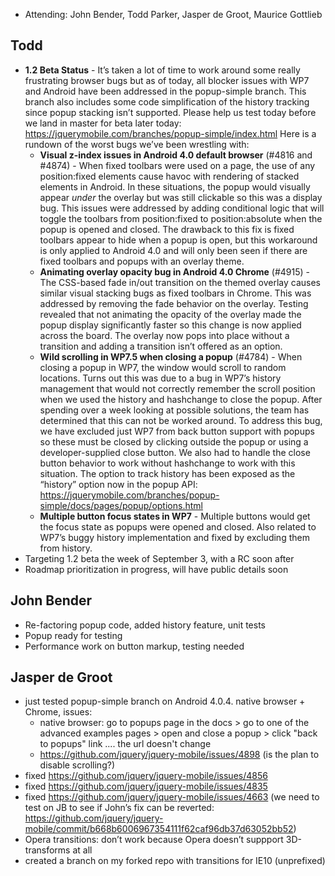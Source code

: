 * Attending: John Bender, Todd Parker, Jasper de Groot, Maurice Gottlieb

## Todd
* **1.2 Beta Status** - It’s taken a lot of time to work around some really frustrating browser bugs but as of today, all blocker issues with WP7 and Android have been addressed in the popup-simple branch. This branch also includes some code simplification of the history tracking since popup stacking isn’t supported.
Please help us test today before we land in master for beta later today: https://jquerymobile.com/branches/popup-simple/index.html
Here is a rundown of the worst bugs we’ve been wrestling with:
  - **Visual z-index issues in Android 4.0 default browser** (#4816 and #4874) - When fixed toolbars were used on a page, the use of any position:fixed elements cause havoc with rendering of stacked elements in Android. In these situations, the popup would visually appear *under* the overlay but was still clickable so this was a display bug. This issues were addressed by adding conditional logic that will toggle the toolbars from position:fixed to position:absolute when the popup is opened and closed. The drawback to this fix is fixed toolbars appear to hide when a popup is open, but this workaround is only applied to Android 4.0 and will only been seen if there are fixed toolbars and popups with an overlay theme.
  - **Animating overlay opacity bug in Android 4.0 Chrome** (#4915) - The CSS-based fade in/out transition on the themed overlay causes similar visual stacking bugs as fixed toolbars in Chrome. This was addressed by removing the fade behavior on the overlay. Testing revealed that not animating the opacity of the overlay made the popup display significantly faster so this change is now applied across the board. The overlay now pops into place without a transition and adding a transition isn’t offered as an option.
  - **Wild scrolling in WP7.5 when closing a popup** (#4784) - When closing a popup in WP7, the window would scroll to random locations. Turns out this was due to a bug in WP7’s history management that would not correctly remember the scroll position when we used the history and hashchange to close the popup. After spending over a week looking at possible solutions, the team has determined that this can not be worked around. To address this bug, we have excluded just WP7 from back button support with popups so these must be closed by clicking outside the popup or using a developer-supplied close button. We also had to handle the close button behavior to work without hashchange to work with this situation. The option to track history has been exposed as the “history” option now in the popup API: https://jquerymobile.com/branches/popup-simple/docs/pages/popup/options.html
  - **Multiple button focus states in WP7** - Multiple buttons would get the focus state as popups were opened and closed. Also related to WP7’s buggy history implementation and fixed by excluding them from history.
* Targeting 1.2 beta the week of September 3, with a RC soon after
* Roadmap prioritization in progress, will have public details soon

## John Bender
* Re-factoring popup code, added history feature, unit tests
* Popup ready for testing
* Performance work on button markup, testing needed

## Jasper de Groot
* just tested popup-simple branch on Android 4.0.4. native browser + Chrome, issues:
  - native browser: go to popups page in the docs > go to one of the advanced examples pages > open and close a popup > click "back to popups" link .... the url doesn't change
  - https://github.com/jquery/jquery-mobile/issues/4898 (is the plan to disable scrolling?)
* fixed https://github.com/jquery/jquery-mobile/issues/4856
* fixed https://github.com/jquery/jquery-mobile/issues/4835
* fixed https://github.com/jquery/jquery-mobile/issues/4663 (we need to test on JB to see if John’s fix can be reverted: https://github.com/jquery/jquery-mobile/commit/b668b6006967354111f62caf96db37d63052bb52)
* Opera transitions: don’t work because Opera doesn’t suppport 3D-transforms at all
* created a branch on my forked repo with transitions for IE10 (unprefixed)
